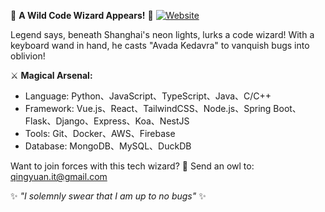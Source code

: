 🌟 **A Wild Code Wizard Appears!** 🌟
[![Website](https://img.shields.io/badge/Portfolio-Website-4285F4?style=flat&logo=google-chrome&logoColor=white)](https://qingyuan-l1-github-io.vercel.app/)

Legend says, beneath Shanghai's neon lights, lurks a code wizard! With a keyboard wand in hand, he casts "Avada Kedavra" to vanquish bugs into oblivion!

⚔️ **Magical Arsenal:**
- Language: Python、JavaScript、TypeScript、Java、C/C++
- Framework: Vue.js、React、TailwindCSS、Node.js、Spring Boot、Flask、Django、Express、Koa、NestJS
- Tools: Git、Docker、AWS、Firebase
- Database: MongoDB、MySQL、DuckDB

Want to join forces with this tech wizard?
🦉 Send an owl to: qingyuan.it@gmail.com

✨ *"I solemnly swear that I am up to no bugs"* ✨
